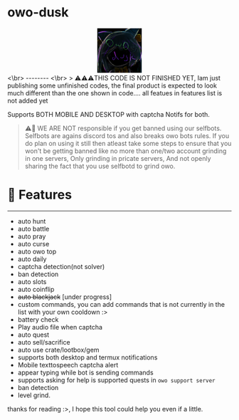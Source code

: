 # owo-dusk
<div align="center">
  <img src="logo.png" width="100">
</div>
<\br>
--------
<\br>
> ⚠️⚠️⚠️THIS CODE IS NOT FINISHED YET, Iam just publishing some unfinished codes, the final product is expected to look much different than the one shown in code.... all featues in features list is not added yet


Supports BOTH MOBILE AND DESKTOP with captcha Notifs for both.

> ⚠️🚨 WE ARE NOT responsible if you get banned using our selfbots. Selfbots are agains discord tos and also breaks owo bots rules. If you do plan on using it still then atleast take some steps to ensure that you won't be getting banned like no more than one/two account grinding in one servers, Only grinding in pricate servers, And not openly sharing the fact that you use selfbotd to grind owo.

# 🌟 Features
----
* auto hunt
* auto battle
* auto pray
* auto curse
* auto owo top
* auto daily
* captcha detection(not solver)
* ban detection
* auto slots
* auto coinflip
* ~~auto blackjack~~ [under progress]
* custom commands, you can add commands that is not currently in the list with your own cooldown :>
* battery check
* Play audio file when captcha
* auto quest
* auto sell/sacrifice
* auto use crate/lootbox/gem
* supports both desktop and termux notifications
* Mobile texttospeech captcha alert
* appear typing while bot is sending commands
* supports asking for help is supported quests in ```owo support server```
* ban detection
* level grind.

thanks for reading :>, I hope this tool could help you even if a little.